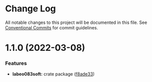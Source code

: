 # Change Log

All notable changes to this project will be documented in this file.
See [Conventional Commits](https://conventionalcommits.org) for commit guidelines.

# 1.1.0 (2022-03-08)


### Features

* **labeo083soft:** crate package ([f8ade33](https://github.com/083soft/monorepo/commit/f8ade33968831b53c091f9088db389e24801605e))
